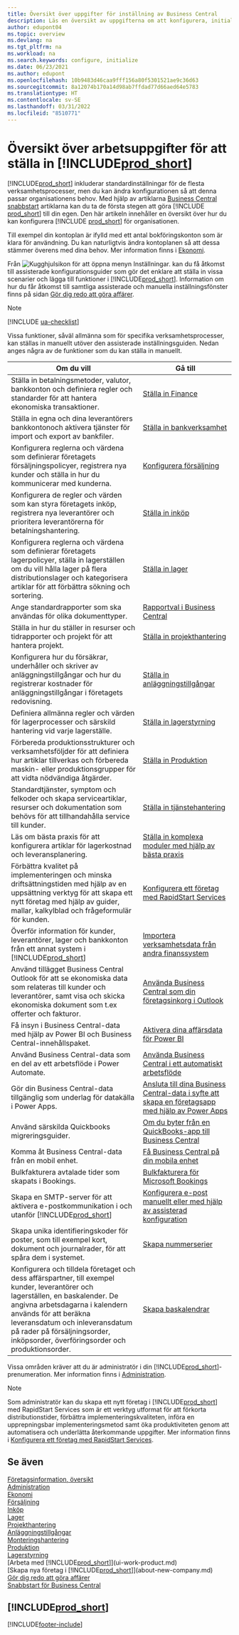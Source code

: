 ```yaml
---
title: Översikt över uppgifter för inställning av Business Central
description: Läs en översikt av uppgifterna om att konfigurera, initialisera och konfigurera Business Central för att passa just dina behov.
author: edupont04
ms.topic: overview
ms.devlang: na
ms.tgt_pltfrm: na
ms.workload: na
ms.search.keywords: configure, initialize
ms.date: 06/23/2021
ms.author: edupont
ms.openlocfilehash: 10b9483d46caa9fff156a80f5301521ae9c36d63
ms.sourcegitcommit: 8a12074b170a14d98ab7ffdad77d66aed64e5783
ms.translationtype: HT
ms.contentlocale: sv-SE
ms.lasthandoff: 03/31/2022
ms.locfileid: "8510771"
---
```

# <a name="overview-of-tasks-to-set-up-prod_short"></a>Översikt över arbetsuppgifter för att ställa in [!INCLUDE[prod_short](includes/prod_short.md)]

[!INCLUDE[prod_short](includes/prod_short.md)] inkluderar standardinställningar för de flesta verksamhetsprocesser, men du kan ändra konfigurationen så att denna passar organisationens behov. Med hjälp av artiklarna [Business Central snabbstart](quick-start-business-central.md) artiklarna kan du ta de första stegen att göra [!INCLUDE [prod_short](includes/prod_short.md)] till din egen. Den här artikeln innehåller en översikt över hur du kan konfigurera [!INCLUDE [prod_short](includes/prod_short.md)] för organisationen.  

Till exempel din kontoplan är ifylld med ett antal bokföringskonton som är klara för användning. Du kan naturligtvis ändra kontoplanen så att dessa stämmer överens med dina behov. Mer information finns i [Ekonomi](finance.md).

Från ![Kugghjulsikon för att öppna menyn Inställningar.](media/ui-experience/settings_icon_small.png) kan du få åtkomst till assisterade konfigurationsguider som gör det enklare att ställa in vissa scenarier och lägga till funktioner i [!INCLUDE[prod_short](includes/prod_short.md)]. Information om hur du får åtkomst till samtliga assisterade och manuella inställningsfönster finns på sidan [Gör dig redo att göra affärer](ui-get-ready-business.md).  

> [!NOTE]
> [!INCLUDE [ua-checklist](includes/ua-checklist.md)]

Vissa funktioner, såväl allmänna som för specifika verksamhetsprocesser, kan ställas in manuellt utöver den assisterade inställningsguiden. Nedan anges några av de funktioner som du kan ställa in manuellt.

| Om du vill | Gå till |
| --- | --- |
| Ställa in betalningsmetoder, valutor, bankkonton och definiera regler och standarder för att hantera ekonomiska transaktioner. |[Ställa in Finance](finance-setup-finance.md) |
| Ställa in egna och dina leverantörers bankkontonoch aktivera tjänster för import och export av bankfiler. |[Ställa in bankverksamhet](bank-setup-banking.md) |
| Konfigurera reglerna och värdena som definierar företagets försäljningspolicyer, registrera nya kunder och ställa in hur du kommunicerar med kunderna. |[Konfigurera försäljning](sales-setup-sales.md) |
| Konfigurera de regler och värden som kan styra företagets inköp, registrera nya leverantörer och prioritera leverantörerna för betalningshantering. |[Ställa in inköp](purchasing-setup-purchasing.md) |
| Konfigurera reglerna och värdena som definierar företagets lagerpolicyer, ställa in lagerställen om du vill hålla lager på flera distributionslager och kategorisera artiklar för att förbättra sökning och sortering. |[Ställa in lager](inventory-setup-inventory.md) |
|Ange standardrapporter som ska användas för olika dokumenttyper.|[Rapportval i Business Central](across-report-selections.md)|
| Ställa in hur du ställer in resurser och tidrapporter och projekt för att hantera projekt. |[Ställa in projekthantering](projects-setup-projects.md) |
| Konfigurera hur du försäkrar, underhåller och skriver av anläggningstillgångar och hur du registrerar kostnader för anläggningstillgångar i företagets redovisning. |[Ställa in anläggningstillgångar](fa-setup.md) |
|Definiera allmänna regler och värden för lagerprocesser och särskild hantering vid varje lagerställe.|[Ställa in lagerstyrning](warehouse-setup-warehouse.md)|
|Förbereda produktionsstrukturer och verksamhetsföljder för att definiera hur artiklar tillverkas och förbereda maskin- eller produktionsgrupper för att vidta nödvändiga åtgärder.|[Ställa in Produktion](production-configure-production-processes.md)|
|Standardtjänster, symptom och felkoder och skapa serviceartiklar, resurser och dokumentation som behövs för att tillhandahålla service till kunder.|[Ställa in tjänstehantering](service-setup-service.md)|
|Läs om bästa praxis för att konfigurera artiklar för lagerkostnad och leveransplanering.|[Ställa in komplexa moduler med hjälp av bästa praxis](set-up-complex-application-areas-using-best-practices.md)|
|Förbättra kvalitet på implementeringen och minska driftsättningstiden med hjälp av en uppsättning verktyg för att skapa ett nytt företag med hjälp av guider, mallar, kalkylblad och frågeformulär för kunden.|[Konfigurera ett företag med RapidStart Services](admin-set-up-a-company-with-rapidstart.md)|
|Överför information för kunder, leverantörer, lager och bankkonton från ett annat system i [!INCLUDE[prod_short](includes/prod_short.md)]|[Importera verksamhetsdata från andra finanssystem](across-import-data-configuration-packages.md)|
|Använd tillägget Business Central Outlook för att se ekonomiska data som relateras till kunder och leverantörer, samt visa och skicka ekonomiska dokument som t.ex offerter och fakturor.|[Använda Business Central som din företagsinkorg i Outlook](admin-outlook.md)|
|Få insyn i Business Central-data med hjälp av Power BI och Business Central-innehållspaket.|[Aktivera dina affärsdata för Power BI](admin-powerbi.md)|
|Använd Business Central-data som en del av ett arbetsflöde i Power Automate.|[Använda Business Central i ett automatiskt arbetsflöde](across-how-use-financials-data-source-flow.md)|
|Gör din Business Central-data tillgänglig som underlag för datakälla i Power Apps.|[Ansluta till dina Business Central-data i syfte att skapa en företagsapp med hjälp av Power Apps](across-how-use-financials-data-source-powerapps.md)|
|Använd särskilda Quickbooks migreringsguider.|[Om du byter från en QuickBooks-app till Business Central](across-quickbooks-to-business-edition.md)|
|Komma åt Business Central-data från en mobil enhet.|[Få Business Central på din mobila enhet](install-mobile-app.md)|
|Bulkfakturera avtalade tider som skapats i Bookings.|[Bulkfakturera för Microsoft Bookings](finance-bookings.md)|
|Skapa en SMTP-server för att aktivera e-postkommunikation i och utanför [!INCLUDE[prod_short](includes/prod_short.md)]| [Konfigurera e-post manuellt eller med hjälp av assisterad konfiguration](admin-how-setup-email.md)|
| Skapa unika identifieringskoder för poster, som till exempel kort, dokument och journalrader, för att spåra dem i systemet. |[Skapa nummerserier](ui-create-number-series.md) |
|Konfigurera och tilldela företaget och dess affärspartner, till exempel kunder, leverantörer och lagerställen, en baskalender. De angivna arbetsdagarna i kalendern används för att beräkna leveransdatum och inleveransdatum på rader på försäljningsorder, inköpsorder, överföringsorder och produktionsorder.|[Skapa baskalendrar](across-how-to-assign-base-calendars.md)|

Vissa områden kräver att du är administratör i din [!INCLUDE[prod_short](includes/prod_short.md)]-prenumeration. Mer information finns i [Administration](admin-setup-and-administration.md).  

> [!NOTE]
> Som administratör kan du skapa ett nytt företag i [!INCLUDE[prod_short](includes/prod_short.md)] med RapidStart Services som är ett verktyg utformat för att förkorta distributionstider, förbättra implementeringskvaliteten, införa en upprepningsbar implementeringsmetod samt öka produktiviteten genom att automatisera och underlätta återkommande uppgifter. Mer information finns i [Konfigurera ett företag med RapidStart Services](admin-set-up-a-company-with-rapidstart.md).

## <a name="see-also"></a>Se även

[Företagsinformation, översikt](admin-company-information.md)  
[Administration](admin-setup-and-administration.md)  
[Ekonomi](finance.md)  
[Försäljning](sales-manage-sales.md)  
[Inköp](purchasing-manage-purchasing.md)  
[Lager](inventory-manage-inventory.md)  
[Projekthantering](projects-manage-projects.md)  
[Anläggningstillgångar](fa-manage.md)  
[Monteringshantering](assembly-assemble-items.md)  
[Produktion](production-manage-manufacturing.md)  
[Lagerstyrning](warehouse-manage-warehouse.md)  
[Arbeta med [!INCLUDE[prod_short](includes/prod_short.md)]](ui-work-product.md)  
[Skapa nya företag i [!INCLUDE[prod_short](includes/prod_short.md)]](about-new-company.md)  
[Gör dig redo att göra affärer](ui-get-ready-business.md)  
[Snabbstart för Business Central](quick-start-business-central.md)  

## [!INCLUDE[prod_short](includes/free_trial_md.md)]  


[!INCLUDE[footer-include](includes/footer-banner.md)]